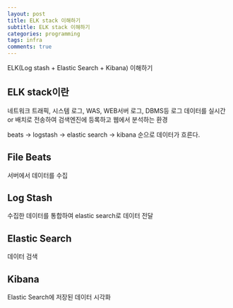 ```yaml
---
layout: post
title: ELK stack 이해하기
subtitle: ELK stack 이해하기
categories: programming
tags: infra
comments: true
---
```


ELK(Log stash + Elastic Search + Kibana) 이해하기

## ELK stack이란
네트워크 트래픽, 시스템 로그, WAS, WEB서버 로그, DBMS등 로그 데이터를
실시간 or 배치로 전송하여 검색엔진에 등록하고 웹에서 분석하는 환경

beats -> logstash -> elastic search -> kibana 순으로 데이터가 흐른다. 


## File Beats
서버에서 데이터를 수집

## Log Stash
수집한 데이터를 통합하여 elastic search로 데이터 전달

## Elastic Search
데이터 검색

## Kibana
Elastic Search에 저장된 데이터 시각화
